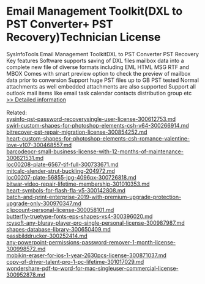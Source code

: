 # Email Management Toolkit(DXL to PST Converter+ PST Recovery)Technician License
SysInfoTools Email Management ToolkitDXL to PST Converter PST Recovery
Key features
Software supports saving of DXL files mailbox data into a complete new file of diverse formats including EML HTML MSG RTF and MBOX
Comes with smart preview option to check the preview of mailbox data prior to conversion
Support huge PST files up to GB PST tested
Normal attachments as well embedded attachments are also supported
Support all outlook mail items like email task calendar contacts distribution group etc
[>> Detailed information](https://secure.shareit.com/shareit/product.html?productid=300726226&affiliateid=200057808)<br/><br/>Related:
<br />[sysinfo-pst-password-recoverysingle-user-license-300612753.md](https://github.com/downloadplanet/downloadplanet/blob/main/sysinfo-pst-password-recoverysingle-user-license-300612753.md)<br />[swirl-custom-shapes-for-photoshop-elements-csh-v64-300266914.md](https://github.com/downloadplanet/downloadplanet/blob/main/swirl-custom-shapes-for-photoshop-elements-csh-v64-300266914.md)<br />[bitrecover-pst-repair-migration-license-300854252.md](https://github.com/downloadplanet/downloadplanet/blob/main/bitrecover-pst-repair-migration-license-300854252.md)<br />[heart-custom-shapes-for-photoshop-elements-csh-romance-valentine-love-v107-300468557.md](https://github.com/downloadplanet/downloadplanet/blob/main/heart-custom-shapes-for-photoshop-elements-csh-romance-valentine-love-v107-300468557.md)<br />[barcodeocr-small-business-license-with-12-months-of-maintenance-300621531.md](https://github.com/downloadplanet/downloadplanet/blob/main/barcodeocr-small-business-license-with-12-months-of-maintenance-300621531.md)<br />[loc00208-plate-6567-tif-full-300733671.md](https://github.com/downloadplanet/downloadplanet/blob/main/loc00208-plate-6567-tif-full-300733671.md)<br />[mitcalc-slender-strut-buckling-204972.md](https://github.com/downloadplanet/downloadplanet/blob/main/mitcalc-slender-strut-buckling-204972.md)<br />[loc00207-plate-56855-jpg-4096px-300726818.md](https://github.com/downloadplanet/downloadplanet/blob/main/loc00207-plate-56855-jpg-4096px-300726818.md)<br />[bitwar-video-repair-lifetime-membership-301010353.md](https://github.com/downloadplanet/downloadplanet/blob/main/bitwar-video-repair-lifetime-membership-301010353.md)<br />[heart-symbols-for-flash-fla-v5-300142808.md](https://github.com/downloadplanet/downloadplanet/blob/main/heart-symbols-for-flash-fla-v5-300142808.md)<br />[batch-and-print-enterprise-2019-with-premium-upgrade-protection-upgrade-only-300970347.md](https://github.com/downloadplanet/downloadplanet/blob/main/batch-and-print-enterprise-2019-with-premium-upgrade-protection-upgrade-only-300970347.md)<br />[clipcount-personal-license-300058101.md](https://github.com/downloadplanet/downloadplanet/blob/main/clipcount-personal-license-300058101.md)<br />[butterfly-truetype-fonts-eps-shapes-vs4-300396020.md](https://github.com/downloadplanet/downloadplanet/blob/main/butterfly-truetype-fonts-eps-shapes-vs4-300396020.md)<br />[rcysoft-any-bluray-player-pro-single-personal-license-300987987.md](https://github.com/downloadplanet/downloadplanet/blob/main/rcysoft-any-bluray-player-pro-single-personal-license-300987987.md)<br />[shapes-database-library-300650409.md](https://github.com/downloadplanet/downloadplanet/blob/main/shapes-database-library-300650409.md)<br />[passbilddrucker-300252414.md](https://github.com/downloadplanet/downloadplanet/blob/main/passbilddrucker-300252414.md)<br />[any-powerpoint-permissions-password-remover-1-month-license-300998572.md](https://github.com/downloadplanet/downloadplanet/blob/main/any-powerpoint-permissions-password-remover-1-month-license-300998572.md)<br />[mobikin-eraser-for-ios-1-year-2630pcs-license-300871037.md](https://github.com/downloadplanet/downloadplanet/blob/main/mobikin-eraser-for-ios-1-year-2630pcs-license-300871037.md)<br />[copy-of-driver-talent-pro-1-pc-lifetime-301017029.md](https://github.com/downloadplanet/downloadplanet/blob/main/copy-of-driver-talent-pro-1-pc-lifetime-301017029.md)<br />[wondershare-pdf-to-word-for-mac-singleuser-commercial-license-300952878.md](https://github.com/downloadplanet/downloadplanet/blob/main/wondershare-pdf-to-word-for-mac-singleuser-commercial-license-300952878.md)